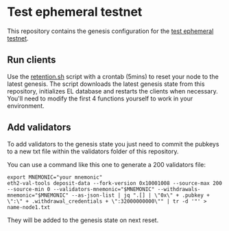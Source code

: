 # Test ephemeral testnet

This repository contains the genesis configuration for the [test ephemeral testnet](https://github.com/taxmeifyoucan/ephemeral-testnet).

## Run clients

Use the [retention.sh](https://github.com/pk910/test-testnet-scripts/blob/master/retention.sh) script with a crontab (5mins) to reset your node to the latest genesis.
The script downloads the latest genesis state from this repository, initializes EL database and restarts the clients when necessary.
You'll need to modify the first 4 functions yourself to work in your environment.

## Add validators

To add validators to the genesis state you just need to commit the pubkeys to a new txt file within the validators folder of this repository.

You can use a command like this one to generate a 200 validators file:

```
export MNEMONIC="your mnemonic"
eth2-val-tools deposit-data --fork-version 0x10001008 --source-max 200 --source-min 0 --validators-mnemonic="$MNEMONIC" --withdrawals-mnemonic="$MNEMONIC" --as-json-list | jq ".[] | \"0x\" + .pubkey + \":\" + .withdrawal_credentials + \":32000000000\"" | tr -d '"' > name-node1.txt
```

They will be added to the genesis state on next reset.
